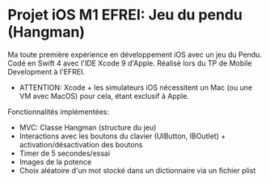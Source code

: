 # Projet iOS M1 EFREI: Jeu du pendu (Hangman)

Ma toute première expérience en développement iOS avec un jeu du Pendu. Codé en Swift 4 avec l'IDE Xcode 9 d'Apple. Réalisé lors du TP de Mobile Development à l'EFREI. 

- ATTENTION: Xcode + les simulateurs iOS nécessitent un Mac (ou une VM avec MacOS) pour cela, étant exclusif à Apple.

Fonctionnalités implémentées:
- MVC: Classe Hangman (structure du jeu)
- Interactions avec les boutons du clavier (UIButton, IBOutlet) + activation/désactivation des boutons
- Timer de 5 secondes/essai
- Images de la potence
- Choix aléatoire d'un mot stocké dans un dictionnaire via un fichier plist